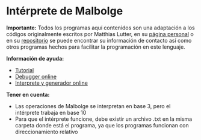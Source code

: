 # Intérprete de Malbolge

**Importante:** Todos los programas aquí contenidos son una adaptación a los códigos originalmente escritos por Matthias Lutter, en su [página personal](http://www.matthias-ernst.eu/home.htm) o en su [repositorio](https://github.com/esoteric-programmer/LMAO) se puede encontrar su información de contacto así como otros programas hechos para facilitar la programación en este lenguaje.

**Información de ayuda:**
* [Tutorial](http://www.matthias-ernst.eu/home.htm)
* [Debugger online](http://www.matthias-ernst.eu/malbolge/debugger.html)
* [Interprete y generador online](http://zb3.me/malbolge-tools/#interpreter)

**Tener en cuenta:**
* Las operaciones de Malbolge se interpretan en base 3, pero el intérprete trabaja en base 10
* Para que el intérprete funcione, debe existir un archivo .txt en la misma carpeta donde está el programa, ya que los programas funcionan con direccionamiento relativo
